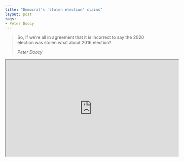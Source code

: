 ```yaml
---
title: "Democrat's 'stolen election' claims"
layout: post
tags:
- Peter Doocy
---
```


> So, if we're all in agreement that it is incorrect to say the 2020 election was stolen what about 2016 election?
>
> <cite>Peter Doocy</cite>

<iframe width="560" height="315" src="https://www.youtube.com/embed/uoMfIkz7v6s" title="Democrat's 'stolen election' claims"></iframe>
